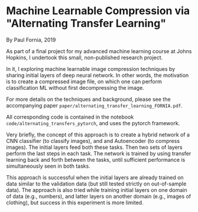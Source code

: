 # Machine Learnable Compression via "Alternating Transfer Learning"

By Paul Fornia, 2019

As part of a final project for my advanced machine learning course at Johns Hopkins, I undertook this small, non-published research project. 

In it, I exploring machine learnable image compression techniques by sharing initial layers of deep neural network. In other words, the motivation is to create a 
compressed image file, on which one can perform classification ML without first decompressing the image. 

For more details on the techniques and background, please see the accompanying paper `paper/alternating_transfer_learning_FORNIA.pdf`.

All corresponding code is contained in the notebook `code/alternating_transfers_pytorch`, and uses the pytorch framework. 

Very briefly, the concept of this approach is to create a hybrid network of a CNN classifier (to classify images), and and Autoencoder (to compress images).
The initial layers feed both these tasks. Then two sets of layers perform the last steps in each task. The network is trained by using transfer learning back and forth
between the tasks, until sufficient performance is simultaneously seen in both tasks. 

This approach is successful when the initial layers are already trained on data similar to the validation data (but still tested strictly on out-of-sample data). 
The approach is also tried while training initial layers on one domain of data (e.g., numbers), 
and latter layers on another domain (e.g., images of clothing), but success in this experiment is more limited.